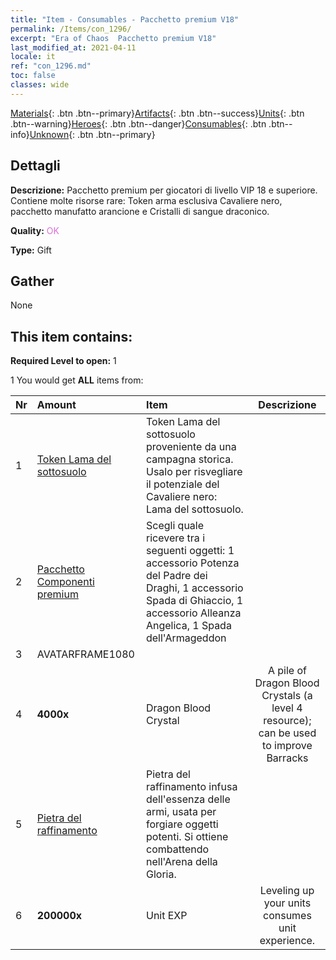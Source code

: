 ```yaml
---
title: "Item - Consumables - Pacchetto premium V18"
permalink: /Items/con_1296/
excerpt: "Era of Chaos  Pacchetto premium V18"
last_modified_at: 2021-04-11
locale: it
ref: "con_1296.md"
toc: false
classes: wide
---
```

 [Materials](/it/Items/){: .btn .btn--primary}[Artifacts](/it/Items/Artifacts/){: .btn .btn--success}[Units](/it/Items/Units/){: .btn .btn--warning}[Heroes](/it/Items/Heroes/){: .btn .btn--danger}[Consumables](/it/Items/Consumables/){: .btn .btn--info}[Unknown](/it/Items/Unknown/){: .btn .btn--primary}

## Dettagli
 **Descrizione:** Pacchetto premium per giocatori di livello VIP 18 e superiore. Contiene molte risorse rare: Token arma esclusiva Cavaliere nero, pacchetto manufatto arancione e Cristalli di sangue draconico.

 **Quality:** <span style="color: #DA70D6">OK</span>

 **Type:** Gift

## Gather

  None

## This item contains:

 **Required Level to open:** 1

 1 You would get **ALL** items  from:

  | Nr | Amount |     Item    | Descrizione |
  |:---|:-------|:------------|:-----------:|
  | 1 | [Token Lama del sottosuolo](/it/Items/con_979/) | Token Lama del sottosuolo proveniente da una campagna storica. Usalo per risvegliare il potenziale del Cavaliere nero: Lama del sottosuolo. | 
  | 2 | [Pacchetto Componenti premium](/it/Items/con_1363/) | Scegli quale ricevere tra i seguenti oggetti: 1 accessorio Potenza del Padre dei Draghi, 1 accessorio Spada di Ghiaccio, 1 accessorio Alleanza Angelica, 1 Spada dell'Armageddon | 
  | 3 | AVATARFRAME1080 | 
  | 4 |  **4000x** | Dragon Blood Crystal | A pile of Dragon Blood Crystals (a level 4 resource); can be used to improve Barracks  | 
  | 5 | [Pietra del raffinamento](/it/Items/con_814/) | Pietra del raffinamento infusa dell'essenza delle armi, usata per forgiare oggetti potenti. Si ottiene combattendo nell'Arena della Gloria. | 
  | 6 |  **200000x** | Unit EXP | Leveling up your units consumes unit experience.  | 
